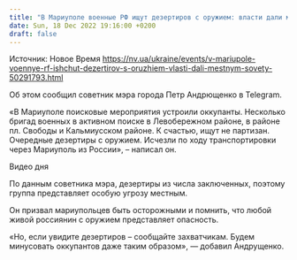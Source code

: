 ```yaml
---
title: "В Мариуполе военные РФ ищут дезертиров с оружием: власти дали местным советы"
date: Sun, 18 Dec 2022 19:16:00 +0200
draft: false
---
```

Источник: Новое Время https://nv.ua/ukraine/events/v-mariupole-voennye-rf-ishchut-dezertirov-s-oruzhiem-vlasti-dali-mestnym-sovety-50291793.html


Об этом сообщил советник мэра города Петр Андрющенко в Telegram.

«В Мариуполе поисковые мероприятия устроили оккупанты. Несколько бригад военных в активном поиске в Левобережном районе, в районе пл. Свободы и Кальмиусском районе. К счастью, ищут не партизан. Очередные дезертиры с оружием. Исчезли по ходу транспортировки через Мариуполь из России», – написал он.

 Видео дня   

По данным советника мэра, дезертиры из числа заключенных, поэтому группа представляет особую угрозу местным.

Он призвал мариупольцев быть осторожными и помнить, что любой живой россиянин с оружием представляет опасность.

«Но, если увидите дезертиров – сообщайте захватчикам. Будем минусовать оккупантов даже таким образом», — добавил Андрущенко.
